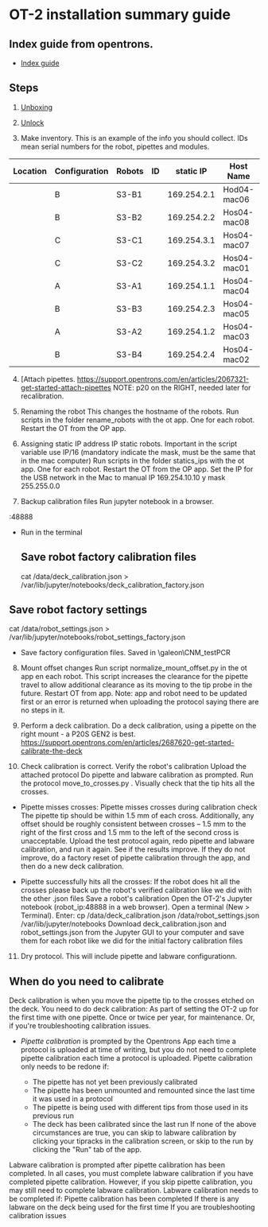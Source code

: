 # OT-2 installation summary guide

## Index guide from opentrons.

- [Index guide](https://support.opentrons.com/en/collections/1559720-guide-for-getting-started-with-the-ot-2#6-calibrate-the-ot-2)

## Steps

1) [Unboxing](https://support.opentrons.com/en/articles/2687501-get-started-unbox-the-ot-2)

2) [Unlock](https://slack-redir.net/link?url=https%3A%2F%2Fsupport.opentrons.com%2Fen%2Farticles%2F2687521-get-started-unlock-the-ot-2)

3) Make inventory. This is an example of the info you should collect. IDs mean serial numbers for the robot, pipettes and modules.

| Location | Configuration | Robots | ID | static IP   | Host Name   | Macbook Air MAC | Right pipette | RP ID | Left pipette | LP ID | Module 1 type | Module 1 ID |
|-------- | ------------- | ------ | -- | ----------- | ----------- | --------------- | ------------- | ----- | ------------ | ----- | ------------- | -----------|
         | B             | S3-B1  |    | 169.254.2.1 | Hod04-mac06 |                 | pM300         |       | p1000        |       | Magnetic      |
         | B             | S3-B2  |    | 169.254.2.2 | Hos04-mac08 |                 | pM300         |       | p1000        |       | Magnetic      |
         | C             | S3-C1  |    | 169.254.3.1 | Hos04-mac07 |                 | p20           |       | p300         |       | Temperature   |
         | C             | S3-C2  |    | 169.254.3.2 | Hos04-mac01 |                 | p20           |       | p300         |       | Temperature   |
         | A             | S3-A1  |    | 169.254.1.1 | Hos04-mac04 |                 | p300          |       | p1000        |       |               |
         | B             | S3-B3  |    | 169.254.2.3 | Hos04-mac05 |                 | pM300         |       | p1000        |       | Magnetic      |
         | A             | S3-A2  |    | 169.254.1.2 | Hos04-mac03 |                 | p300          |       | p1000        |       |               |
         | B             | S3-B4  |    | 169.254.2.4 | Hos04-mac02 |                 | pM300         |       | p1000        |       | Magnetic

4) [Attach pipettes. <https://support.opentrons.com/en/articles/2067321-get-started-attach-pipettes> NOTE: p20 on the RIGHT, needed later for recalibration.

5) Renaming the robot This changes the hostname of the robots. Run scripts in the folder rename_robots with the ot app. One for each robot. Restart the OT from the OP app.

6) Assigning static IP address IP static robots. Important in the script variable use IP/16 (mandatory indicate the mask, must be the same that in the mac computer) Run scripts in the folder statics_ips with the ot app. One for each robot. Restart the OT from the OP app. Set the IP for the USB network in the Mac to manual IP 169.254.10.10 y mask 255.255.0.0

7) Backup calibration files Run jupyter notebook in a browser.

<robot ip="">:48888</robot>

- Run in the terminal

  ## Save robot factory calibration files

  cat /data/deck_calibration.json > /var/lib/jupyter/notebooks/deck_calibration_factory.json

## Save robot factory settings

cat /data/robot_settings.json > /var/lib/jupyter/notebooks/robot_settings_factory.json

- Save factory configuration files. Saved in \galeon\CNM_testPCR

8) Mount offset changes Run script normalize_mount_offset.py in the ot app en each robot. This script increases the clearance for the pipette travel to allow additional clearance as its moving to the tip probe in the future. Restart OT from app. Note: app and robot need to be updated first or an error is returned when uploading the protocol saying there are no steps in it.

9) Perform a deck calibration. Do a deck calibration, using a pipette on the right mount - a P20S GEN2 is best. <https://support.opentrons.com/en/articles/2687620-get-started-calibrate-the-deck>

10) Check calibration is correct. Verify the robot's calibration Upload the attached protocol Do pipette and labware calibration as prompted. Run the protocol move_to_crosses.py . Visually check that the tip hits all the crosses.

- Pipette misses crosses: Pipette misses crosses during calibration check The pipette tip should be within 1.5 mm of each cross. Additionally, any offset should be roughly consistent between crosses – 1.5 mm to the right of the first cross and 1.5 mm to the left of the second cross is unacceptable. Upload the test protocol again, redo pipette and labware calibration, and run it again. See if the results improve. If they do not improve, do a factory reset of pipette calibration through the app, and then do a new deck calibration.

- Pipette successfully hits all the crosses: If the robot does hit all the crosses please back up the robot's verified calibration like we did with the other .json files Save a robot's calibration Open the OT-2's Jupyter notebook (robot_ip:48888 in a web browser). Open a terminal (New > Terminal). Enter: cp /data/deck_calibration.json /data/robot_settings.json /var/lib/jupyter/notebooks Download deck_calibration.json and robot_settings.json from the Jupyter GUI to your computer and save them for each robot like we did for the initial factory calibration files

11) Dry protocol. This will include pipette and labware configurationn.

## When do you need to calibrate

Deck calibration is when you move the pipette tip to the crosses etched on the deck. You need to do deck calibration: As part of setting the OT-2 up for the first time with one pipette. Once or twice per year, for maintenance. Or, if you're troubleshooting calibration issues.

- _Pipette calibration_ is prompted by the Opentrons App each time a protocol is uploaded at time of writing, but you do not need to complete pipette calibration each time a protocol is uploaded. Pipette calibration only needs to be redone if:

  - The pipette has not yet been previously calibrated
  - The pipette has been unmounted and remounted since the last time it was used in a protocol
  - The pipette is being used with different tips from those used in its previous run
  - The deck has been calibrated since the last run If none of the above circumstances are true, you can skip to labware calibration by clicking your tipracks in the calibration screen, or skip to the run by clicking the "Run" tab of the app.

Labware calibration is prompted after pipette calibration has been completed. In all cases, you must complete labware calibration if you have completed pipette calibration. However, if you skip pipette calibration, you may still need to complete labware calibration. Labware calibration needs to be completed if: Pipette calibration has been completed If there is any labware on the deck being used for the first time If you are troubleshooting calibration issues
